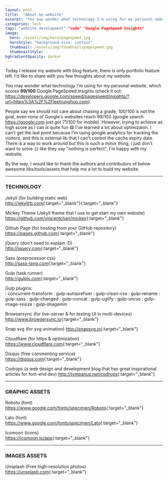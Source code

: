 ```yaml
---
layout: post
title:  "About my website"
excerpt: "You may wonder what technology I'm using for my personal website, which scores 99/100 Google pagespeed"
categories: Tech
tags: "website development" "code" "Google PageSpeed Insights"
image:
  hero: /assets/img/hero/pagespeed.jpg
  heroStyle: "background-size: contain"
  thumbnail: /assets/img/thumbnail/pagespeed.jpg
  thumbnailStyle:
bgGradientOpacity: darker
---
```


Today I release my website with blog feature, there is only portfolio feature left. I'd like to share with you few thoughts about my website.

You may wonder what technology I'm using for my personal website, which scores **99/100** Google PageSpeed Insights (check it out: <https://developers.google.com/speed/pagespeed/insights/?url=https%3A%2F%2Fleetrunghoo.com>). 

People say we should not care about chasing a grade, 100/100 is not the goal, even none of Google's websites reach 99/100 (google search <https://google.com> just got 71/100 for mobile). However, trying to achieve as high score as I can is quite fun :smile: I've learned a lot about optimizaion. I can't get the last point because I'm using google analytics for tracking the visitors, and this is external lib that I can't control the cache expiry date. There is a way to work around but this is such a minor thing, I just don't want to solve :)) like they say "nothing is perfect", I'm happy with my website.

By the way, I would like to thank the authors and contributors of below awesome libs/tools/assets that help me a lot to build my website.

---

### TECHNOLOGY

Jekyll (for building static web)  
<http://jekyllrb.com>{:target="_blank"}{:target="_blank"}

Mickey Theme (Jekyll theme that I use to get start my own website)  
<https://github.com/vincentchan/mickey>{:target="_blank"}

Github Page (for hosting from your GitHub repository)  
<https://pages.github.com>{:target="_blank"}

jQuery (don't need to explain :D)  
<http://jquery.com>{:target="_blank"}

Sass (preprocessor css)  
<http://sass-lang.com>{:target="_blank"}

Gulp (task runner)  
<http://gulpjs.com>{:target="_blank"}

Gulp plugins:  
: concurrent-transform 
: gulp-autoprefixer 
: gulp-clean-css 
: gulp-rename
: gulp-sass
: gulp-changed
: gulp-concat
: gulp-uglify
: gulp-uncss
: gulp-image-resize
: gulp-imagemin

Browsersync (for live-server & for testing UI in multi-devices) 
<http://www.browsersync.io>{:target="_blank"}

Snap svg (for svg animation)
<http://snapsvg.io>{:target="_blank"}

Cloudflare (for https & optimization)  
<https://www.cloudflare.com>{:target="_blank"}

Disqus (free commenting service)  
<https://disqus.com>{:target="_blank"}

Codrops (a web design and development blog that has great inspirational articles for font-end dev)
<http://tympanus.net/codrops>{:target="_blank"}

---

### GRAPHIC ASSETS

Roboto (font)  
<https://www.google.com/fonts/specimen/Roboto>{:target="_blank"}

Lato (font)  
<https://www.google.com/fonts/specimen/Lato>{:target="_blank"}

Icomoon (icons)  
<https://icomoon.io/app>{:target="_blank"}

---

### IMAGES ASSETS

Unsplash (Free high-resolution photos)  
<https://unsplash.com>{:target="_blank"}